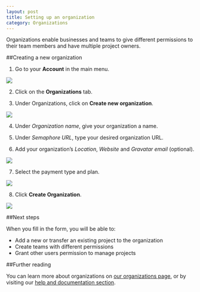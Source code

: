 ```yaml
---
layout: post
title: Setting up an organization
category: Organizations
---
```


Organizations enable businesses and teams to give different permissions to their team members and have multiple project owners. 

##Creating a new organization

1. Go to your **Account** in the main menu.

  <img src="/docs/assets/img/setting-up-an-organization/account.png" class="img-responsive">

2. Click on the **Organizations** tab.

3. Under Organizations, click on **Create new organization**.

  <img src="/docs/assets/img/setting-up-an-organization/organizations-tab.png" class="img-responsive">

4. Under _Organization name_, give your organization a name.

5. Under _Semaphore URL_, type your desired organization URL.

6. Add your organization’s _Location_, _Website_ and _Gravatar email_ (optional).

  <img src="/docs/assets/img/setting-up-an-organization/organization-details.png" class="img-responsive">

7. Select the payment type and plan.

  <img src="/docs/assets/img/setting-up-an-organization/payment-and-plans.png" class="img-responsive">

8. Click **Create Organization**.

  <img src="/docs/assets/img/setting-up-an-organization/create-organization.png" class="img-responsive">

##Next steps

When you fill in the form, you will be able to:

- Add a new or transfer an existing project to the organization
- Create teams with different permissions
- Grant other users permission to manage projects

##Further reading

You can learn more about organizations on [our organizations page](/organizations), or by visiting our [help and documentation section](docs/). 
